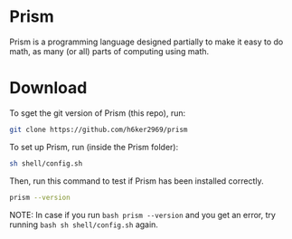 # Prism
Prism is a programming language designed partially to make it easy to do math, as many (or all) parts of computing using math.

# Download
To sget the git version of Prism (this repo), run:
```bash
git clone https://github.com/h6ker2969/prism
```
 To set up Prism, run (inside the Prism folder):
```bash
sh shell/config.sh
```

Then, run this command to test if Prism has been installed correctly.
```bash
prism --version
```

NOTE: In case if you run ```bash prism --version``` and you get an error, try running ```bash sh shell/config.sh``` again.

